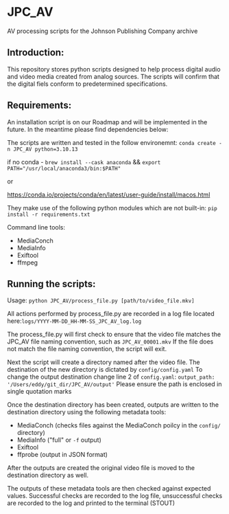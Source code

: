 # JPC_AV
AV processing scripts for the Johnson Publishing Company archive

## Introduction:
This repository stores python scripts designed to help process digital audio and video media created from analog sources. The scripts will confirm that the digital fiels conform to predetermined specifications. 

## Requirements:
An installation script is on our Roadmap and will be implemented in the future. In the meantime please find dependencies below:

The scripts are written and tested in the follow environemnt:
`conda create -n JPC_AV python=3.10.13`

if no conda - `brew install --cask anaconda` && `export PATH="/usr/local/anaconda3/bin:$PATH"`

or

https://conda.io/projects/conda/en/latest/user-guide/install/macos.html

They make use of the following python modules which are not built-in:
`pip install -r requirements.txt`

Command line tools:
- MediaConch
- MediaInfo
- Exiftool
- ffmpeg

## Running the scripts:

Usage:
`python JPC_AV/process_file.py [path/to/video_file.mkv]`

All actions performed by process_file.py are recorded in a log file located here:`logs/YYYY-MM-DD_HH-MM-SS_JPC_AV_log.log`

The process_file.py will first check to ensure that the video file matches the JPC_AV file naming convention, such as `JPC_AV_00001.mkv`
If the file does not match the file naming convention, the script will exit. 

Next the script will create a directory named after the video file. The destination of the new directory is dictated by `config/config.yaml`
To change the output destination change line 2 of `config.yaml`: 
`output_path: '/Users/eddy/git_dir/JPC_AV/output'`
Please ensure the path is enclosed in single quotation marks

Once the destination directory has been created, outputs are written to the destination directory using the following metadata tools:
- MediaConch (checks files against the MediaConch poilcy in the `config/` directory)
- MediaInfo ("full" or `-f` output)
- Exiftool
- ffprobe (output in JSON format)

After the outputs are created the original video file is moved to the destination directory as well. 

The outputs of these metadata tools are then checked against expected values.
Successful checks are recorded to the log file, unsuccessful checks are recorded to the log and printed to the terminal (STOUT)
